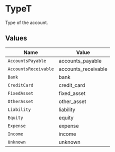 # TypeT

Type of the account.


## Values

| Name                 | Value                |
| -------------------- | -------------------- |
| `AccountsPayable`    | accounts_payable     |
| `AccountsReceivable` | accounts_receivable  |
| `Bank`               | bank                 |
| `CreditCard`         | credit_card          |
| `FixedAsset`         | fixed_asset          |
| `OtherAsset`         | other_asset          |
| `Liability`          | liability            |
| `Equity`             | equity               |
| `Expense`            | expense              |
| `Income`             | income               |
| `Unknown`            | unknown              |